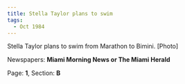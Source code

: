 ```yaml
---  
title: Stella Taylor plans to swim  
tags:  
  - Oct 1984  
---  
```

  
Stella Taylor plans to swim from Marathon to Bimini. [Photo]  
  
Newspapers: **Miami Morning News or The Miami Herald**  
  
Page: **1**, Section: **B** 
